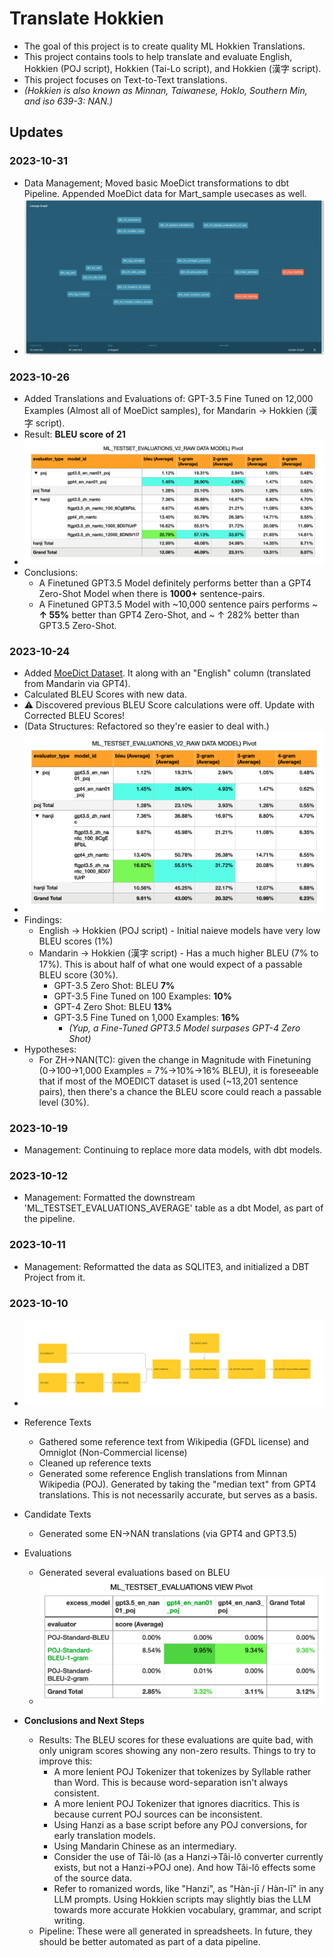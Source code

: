 # Translate Hokkien
- The goal of this project is to create quality ML Hokkien Translations.
- This project contains tools to help translate and evaluate English, Hokkien (POJ script), Hokkien (Tai-Lo script), and Hokkien (漢字 script).
- This project focuses on Text-to-Text translations. 
- *(Hokkien is also known as Minnan, Taiwanese, Hoklo, Southern Min, and iso 639-3: NAN.)*

## Updates
### 2023-10-31
- Data Management; Moved basic MoeDict transformations to dbt Pipeline. Appended MoeDict data for Mart_sample usecases as well.
- ![Evaluations on 10/24](https://github.com/whiai/translate-hokkien/blob/c001c08785b206f0f49b2126bf288f37d0f74b61/images/20231031-lineage.png?raw=true)
### 2023-10-26
- Added Translations and Evaluations of: GPT-3.5 Fine Tuned on 12,000 Examples (Almost all of MoeDict samples), for Mandarin -> Hokkien (漢字 script).
- Result: **BLEU score of 21**
- ![Evaluations on 10/24](https://github.com/whiai/translate-hokkien/blob/2edb85aab91e3c4890c83832c6f59909d3a8ec5c/images/20231026-evaluations.png?raw=true)
- Conclusions:
	- A Finetuned GPT3.5 Model definitely performs better than a GPT4 Zero-Shot Model when there is **1000+** sentence-pairs.
	- A Finetuned GPT3.5 Model with ~10,000 sentence pairs performs ~ **↑ 55%** better than GPT4 Zero-Shot, and ~ ↑ 282% better than GPT3.5 Zero-Shot.
### 2023-10-24
- Added [MoeDict Dataset](https://github.com/g0v/moedict-data-twblg/blob/master/uni/%E4%BE%8B%E5%8F%A5.csv). It along with an "English" column (translated from Mandarin via GPT4).
- Calculated BLEU Scores with new data.
- ⚠️ Discovered previous BLEU Score calculations were off. Update with Corrected BLEU Scores!
- (Data Structures: Refactored so they're easier to deal with.)
- ![Evaluations on 10/24](https://github.com/whiai/translate-hokkien/blob/631ec6a55a3b7ee38ab4d0c8402dec03de6d4282/images/20231024-evaluations.png?raw=true)
- Findings:
	- English -> Hokkien (POJ script) - Initial naieve models have very low BLEU scores (1%)
 	- Mandarin -> Hokkien (漢字 script) - Has a much higher BLEU (7% to 17%). This is about half of what one would expect of a passable BLEU score (30%).
		- GPT-3.5 Zero Shot: BLEU **7%**
  		- GPT-3.5 Fine Tuned on 100 Examples: **10%**
  		- GPT-4 Zero Shot: BLEU **13%**
  		- GPT-3.5 Fine Tuned on 1,000 Examples: **16%**
  			- _(Yup, a Fine-Tuned GPT3.5 Model surpases GPT-4 Zero Shot)_
- Hypotheses: 
	- For ZH->NAN(TC): given the change in Magnitude with Finetuning (0->100->1,000 Examples = 7%->10%->16% BLEU), it is foreseeable that if most of the MOEDICT dataset is used (~13,201 sentence pairs), then there's a chance the BLEU score could reach a passable level (30%).
### 2023-10-19
- Management: Continuing to replace more data models, with dbt models.
### 2023-10-12
- Management: Formatted the downstream 'ML_TESTSET_EVALUATIONS_AVERAGE' table as a dbt Model, as part of the pipeline.
### 2023-10-11
- Management: Reformatted the data as SQLITE3, and initialized a DBT Project from it.
### 2023-10-10
- ![Data Models](https://github.com/whiai/translate-hokkien/blob/969de0244f372df7bfde60c52fb5fc50d373ab56/images/20231010-data-models.png?raw=true)
- Reference Texts
	- Gathered some reference text from Wikipedia (GFDL license) and Omniglot (Non-Commercial license)
	- Cleaned up reference texts
	- Generated some reference English translations from Minnan Wikipedia (POJ). Generated by taking the "median text" from GPT4 translations. This is not necessarily accurate, but serves as a basis.
- Candidate Texts
	- Generated some EN→NAN translations (via GPT4 and GPT3.5)
- Evaluations
	- Generated several evaluations based on BLEU
 	- ![Evaluations](https://raw.githubusercontent.com/whiai/translate-hokkien/main/images/20231010-evaluations.png)	

- **Conclusions and Next Steps**
	- Results: The BLEU scores for these evaluations are quite bad, with only unigram scores showing any non-zero results. Things to try to improve this:
		- A more lenient POJ Tokenizer that tokenizes by Syllable rather than Word. This is because word-separation isn't always consistent.
		- A more lenient POJ Tokenizer that ignores diacritics. This is because current POJ sources can be inconsistent.
		- Using Hanzi as a base script before any POJ conversions, for early translation models.
		- Using Mandarin Chinese as an intermediary.
		- Consider the use of Tâi-lô (as a Hanzi→Tâi-lô converter currently exists, but not a Hanzi→POJ one). And how Tâi-lô effects some of the source data.
		- Refer to romanized words, like "Hanzi", as "Hàn-jī / Hàn-lī" in any LLM  prompts. Using Hokkien scripts may slightly bias the LLM towards more accurate Hokkien vocabulary, grammar, and script writing.
	- Pipeline: These were all generated in spreadsheets. In future, they should be better automated as part of a data pipeline.
